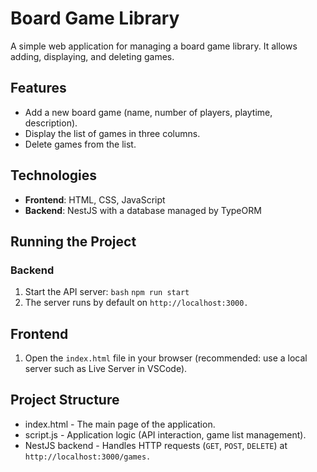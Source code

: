 # Board Game Library

A simple web application for managing a board game library. It allows adding, displaying, and deleting games.

## Features

- Add a new board game (name, number of players, playtime, description).
- Display the list of games in three columns.
- Delete games from the list.

## Technologies

- **Frontend**: HTML, CSS, JavaScript
- **Backend**: NestJS with a database managed by TypeORM

## Running the Project

### Backend
1. Start the API server:
   `bash`
   `npm run start`
2. The server runs by default on `http://localhost:3000.`

## Frontend
1. Open the `index.html` file in your browser (recommended: use a local server such as Live Server in VSCode).

## Project Structure
- index.html - The main page of the application.
- script.js - Application logic (API interaction, game list management).
- NestJS backend - Handles HTTP requests (`GET`, `POST`, `DELETE`) at `http://localhost:3000/games.`